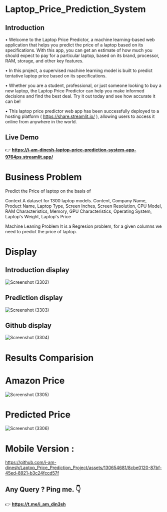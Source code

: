 # Laptop_Price_Prediction_System

## Introduction

• Welcome to the Laptop Price Predictor, a machine learning-based web application that helps you predict the price of a laptop based on its specifications. With this app, you can get an estimate of how much you should expect to pay for a particular laptop, based on its brand, processor, RAM, storage, and other key features.

• In this project, a supervised machine learning model is built to predict tentative laptop price based on its specifications.

• Whether you are a student, professional, or just someone looking to buy a new laptop, the Laptop Price Predictor can help you make informed decisions and find the best deal. Try it out today and see how accurate it can be!

• This laptop price predictor web app has been successfully deployed to a hosting platform ( https://share.streamlit.io/ ), allowing users to access it online from anywhere in the world.

## Live Demo
👉 **https://i-am-dinesh-laptop-price-prediction-system-app-9764ps.streamlit.app/**

# Business Problem
Predict the Price of laptop on the basis of

Context A dataset for 1300 laptop models.
Content, Company Name, Product Name, Laptop Type, Screen Inches, Screen Resolution, CPU Model, RAM Characteristics, Memory, GPU Characteristics, Operating System, Laptop's Weight, Laptop's Price


Machine Leaning Problem
It is a Regresion problem, for a given columns we need to predict the price of laptop.

# Display

## Introduction display
![Screenshot (3302)](https://github.com/i-am-dinesh/Laptop_Price_Prediction_Project/assets/130654681/aace667e-d8b9-44b5-8ee0-b50e79ca1ee8)


## Prediction display
![Screenshot (3303)](https://github.com/i-am-dinesh/Laptop_Price_Prediction_Project/assets/130654681/0f040ddb-9421-45d1-ad82-26d5e2931235)


## Github display

![Screenshot (3304)](https://github.com/i-am-dinesh/Laptop_Price_Prediction_Project/assets/130654681/ac86bfe2-3ddd-4561-92f8-6fc04eed500f)

# Results Comparision
# Amazon Price
![Screenshot (3305)](https://github.com/i-am-dinesh/Laptop_Price_Prediction_Project/assets/130654681/ffba68fc-a444-4cc6-9488-28a0cc32016b)



# Predicted Price


![Screenshot (3306)](https://github.com/i-am-dinesh/Laptop_Price_Prediction_Project/assets/130654681/7c7e3496-19be-4a88-beaf-675e7b90ba01)

# Mobile Version :


https://github.com/i-am-dinesh/Laptop_Price_Prediction_Project/assets/130654681/8cbe0120-87bf-45ed-8921-b3c24fccd57f



## Any Query ? Ping me. 👇
👉 **https://t.me/i_am_din3sh**
